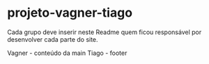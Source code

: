 # projeto-vagner-tiago

Cada grupo deve inserir neste Readme quem ficou responsável por desenvolver cada parte do site.

Vagner - conteúdo da main
Tiago - footer
